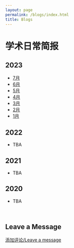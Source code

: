 ```yaml
---
layout: page
permalink: /blogs/index.html
title: Blogs
---
```


# 学术日常简报

## 2023

- [7月](./blogs/2023-07.md)
- [6月](./blogs/2023-06.md)
- [5月](./blogs/2023-05.md)
- [4月](./blogs/2023-04.md)
- [3月](./blogs/2023-03.md)
- [2月](./blogs/2023-02.md)
- [1月](./blogs/2023-01.md)

## 2022

- TBA

## 2021

- TBA

## 2020

- TBA

<br>

## Leave a Message

[添加评论/Leave a message](https://github.com/stonepi/stonepi.github.io/issues/new?template=ISSUE_TEMPLATE/comment_template.md)
